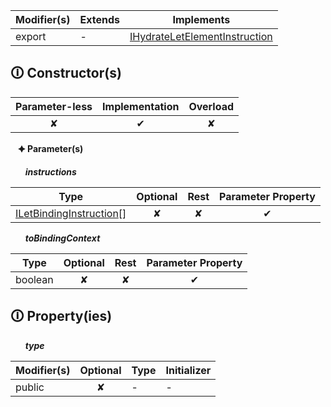 | Modifier(s)                            | Extends                      | Implements                                    |
|----------------------------------------|------------------------------|-----------------------------------------------|
| export | - | [IHydrateLetElementInstruction](https://hamedfathi.gitbook.io/aurelia-2-doc-api/runtime/interface/definitions/ihydrateletelementinstruction) |

## &#128712; Constructor(s)

| Parameter-less                         | Implementation                          | Overload                          |
|:--------------------------------------:|:---------------------------------------:|:---------------------------------:|
| ✘ | ✔ | ✘ |

&nbsp;&nbsp; **&#128966; Parameter(s)**

&nbsp;&nbsp;&nbsp;&nbsp;&nbsp; _**instructions**_

| Type                        | Optional                           | Rest                          | Parameter Property                          |
|-----------------------------|:----------------------------------:|:-----------------------------:|:-------------------------------------------:|
| [ILetBindingInstruction](https://hamedfathi.gitbook.io/aurelia-2-doc-api/runtime/interface/definitions/iletbindinginstruction)[] | ✘  | ✘ | ✔ |

&nbsp;&nbsp;&nbsp;&nbsp;&nbsp; _**toBindingContext**_

| Type                        | Optional                           | Rest                          | Parameter Property                          |
|-----------------------------|:----------------------------------:|:-----------------------------:|:-------------------------------------------:|
| boolean | ✘  | ✘ | ✔ |

## &#128712; Property(ies)

&nbsp;&nbsp;&nbsp;&nbsp;&nbsp; _**type**_

| Modifier(s)                               | Optional                           | Type                        | Initializer                       |
|-------------------------------------------|:----------------------------------:|-----------------------------|-----------------------------------|
| public | ✘ | - | - |